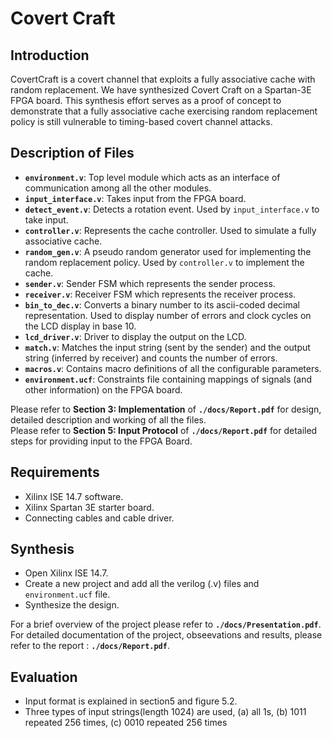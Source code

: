 # Covert Craft

## Introduction
CovertCraft is a covert channel that exploits a fully associative cache with random replacement. We have synthesized Covert Craft on a Spartan-3E FPGA board. This synthesis effort serves as a proof of concept to demonstrate that a fully associative cache exercising random replacement policy is still vulnerable to timing-based covert channel attacks.

## Description of Files
- **`environment.v`**: Top level module which acts as an interface of communication among all the other modules.
- **`input_interface.v`**: Takes input from the FPGA board.
- **`detect_event.v`**: Detects a rotation event. Used by `input_interface.v` to take input.
- **`controller.v`**: Represents the cache controller. Used to simulate a fully associative cache.
- **`random_gen.v`**: A pseudo random generator used for implementing the random replacement policy. Used by `controller.v` to implement the cache.
- **`sender.v`**: Sender FSM which represents the sender process.
- **`receiver.v`**: Receiver FSM which represents the receiver process.
- **`bin_to_dec.v`**: Converts a binary number to its ascii-coded decimal representation. Used to display number of errors and clock cycles on the LCD display in base 10. 
- **`lcd_driver.v`**: Driver to display the output on the LCD.
- **`match.v`**: Matches the input string (sent by the sender) and the output string (inferred by receiver) and counts the number of errors.
- **`macros.v`**: Contains macro definitions of all the configurable parameters. 
- **`environment.ucf`**: Constraints file containing mappings of signals (and other information) on the FPGA board.

Please refer to __Section 3: Implementation__ of **`./docs/Report.pdf`** for design, detailed description and working of all the files. <br>
Please refer to __Section 5: Input Protocol__ of **`./docs/Report.pdf`** for detailed steps for providing input to the FPGA Board. 

## Requirements
 - Xilinx ISE 14.7 software.
 - Xilinx Spartan 3E starter board.
 - Connecting cables and cable driver.

## Synthesis
 - Open Xilinx ISE 14.7.
 - Create a new project and add all the verilog (.v) files and `environment.ucf` file.
 - Synthesize the design.

For a brief overview of the project please refer to **`./docs/Presentation.pdf`**. <br>
For detailed documentation of the project, obseevations and results, please refer to the report : **`./docs/Report.pdf`**.

## Evaluation
- Input format is explained in section5 and figure 5.2.
- Three types of input strings(length 1024) are used, (a) all 1s, (b) 1011 repeated 256 times, (c) 0010 repeated 256 times
